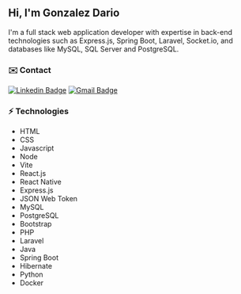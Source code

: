 ## Hi, I'm Gonzalez Dario

I'm a full stack web application developer with expertise in back-end technologies such as Express.js, Spring Boot, Laravel, Socket.io, and databases like MySQL, SQL Server and PostgreSQL.

### ✉️ Contact
[![Linkedin Badge](https://img.shields.io/badge/Gonzalez_Dario-blue?style=flat-square&logo=Linkedin&logoColor=white)](https://www.linkedin.com/in/dariog98/)  [![Gmail Badge](https://img.shields.io/badge/darioggonzalez98@gmail.com-c14438?style=flat-square&logo=Gmail&logoColor=white)](mailto:darioggonzalez98@gmail.com)

### ⚡ Technologies
- HTML
- CSS
- Javascript
- Node
- Vite
- React.js
- React Native
- Express.js
- JSON Web Token
- MySQL
- PostgreSQL
- Bootstrap
- PHP
- Laravel
- Java
- Spring Boot
- Hibernate
- Python
- Docker
